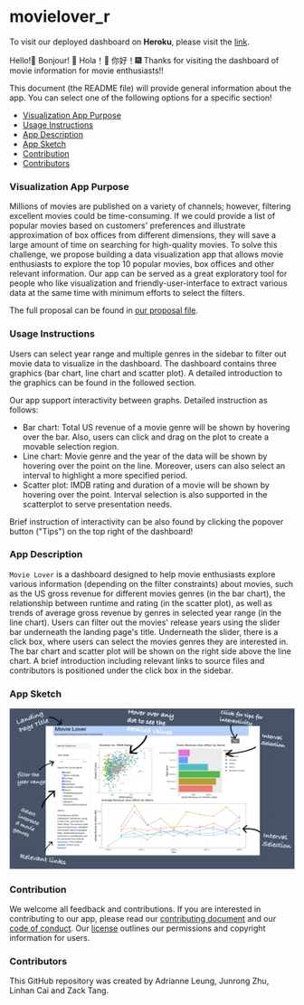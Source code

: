 # movielover_r
To visit our deployed dashboard on **Heroku**, please visit the [link](https://dsci532-movielover-r.herokuapp.com/).

Hello!🍺  Bonjour! 🎉  Hola！👋  你好！🎆  Thanks for visiting the dashboard of movie information for movie enthusiasts!!

This document (the README file) will provide general information about the app. You can select one of the following options for a specific section!
 
* [Visualization App Purpose](#visualization-app-purpose)
* [Usage Instructions](#usage-instructions)
* [App Description](#app-description)
* [App Sketch](#app-sketch)
* [Contribution](#contribution)
* [Contributors](#contributors)

### Visualization App Purpose

Millions of movies are published on a variety of channels; however, filtering excellent movies could be time-consuming. If we could provide a list of popular movies based on customers' preferences and illustrate approximation of box offices from different dimensions, they will save a large amount of time on searching for high-quality movies. To solve this challenge, we propose building a data visualization app that allows movie enthusiasts to explore the top 10 popular movies, box offices and other relevant information. Our app can be served as a great exploratory tool for people who like visualization and friendly-user-interface to extract various data at the same time with minimum efforts to select the filters.

The full proposal can be found in [our proposal file](https://github.com/UBC-MDS/movielover_r/blob/main/docs/proposal.md).

### Usage Instructions

Users can select year range and multiple genres in the sidebar to filter out movie data to visualize in the dashboard. The dashboard contains three graphics (bar chart, line chart and scatter plot). A detailed introduction to the graphics can be found in the followed section.

Our app support interactivity between graphs. Detailed instruction as follows:
* Bar chart: Total US revenue of a movie genre will be shown by hovering over the bar. Also, users can click and drag on the plot to create a movable selection region.
* Line chart: Movie genre and the year of the data will be shown by hovering over the point on the line. Moreover, users can also select an interval to highlight a more specified period.
* Scatter plot: IMDB rating and duration of a movie will be shown by hovering over the point. Interval selection is also supported in the scatterplot to serve presentation needs.

Brief instruction of interactivity can be also found by clicking the popover button ("Tips") on the top right of the dashboard!

### App Description

`Movie Lover` is a dashboard designed to help movie enthusiasts explore various information (depending on the filter constraints) about movies, such as the US gross revenue for different movies genres (in the bar chart), the relationship between runtime and rating (in the scatter plot), as well as trends of average gross revenue by genres in selected year range (in the line chart). Users can filter out the movies' release years using the slider bar underneath the landing page's title. Underneath the slider, there is a click box, where users can select the movies genres they are interested in. The bar chart and scatter plot will be shown on the right side above the line chart. A brief introduction including relevant links to source files and contributors is positioned under the click box in the sidebar.

### App Sketch  

![](img/sketch.png)

### Contribution

We welcome all feedback and contributions. If you are interested in contributing to our app, please read our [contributing document](https://github.com/UBC-MDS/movielover_r/blob/main/CONTRIBUTING.md) and our [code of conduct](https://github.com/UBC-MDS/movielover_r/blob/main/CODE_OF_CONDUCT.md). Our [license](https://github.com/UBC-MDS/movielover_r/blob/main/LICENSE) outlines our permissions and copyright information for users.

### Contributors

This GitHub repository was created by Adrianne Leung, Junrong Zhu, Linhan Cai and Zack Tang.
